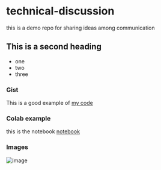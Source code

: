 # technical-discussion
this is a demo repo for sharing ideas among communication

## This is a second heading

* one
* two
* three

### Gist

This is a good example of [my code](https://gist.github.com/methasantosa/7e1238aacab6c50c1a79e443af5f4f58) 

### Colab example

this is the notebook [notebook](https://colab.research.google.com/github/methasantosa/technical-discussion/blob/main/Tweet_Sentiment_Extraction.ipynb)

### Images
![image](https://user-images.githubusercontent.com/6057368/188323982-9e7cb9a3-cc60-4e97-99d6-1d684753208c.png)
